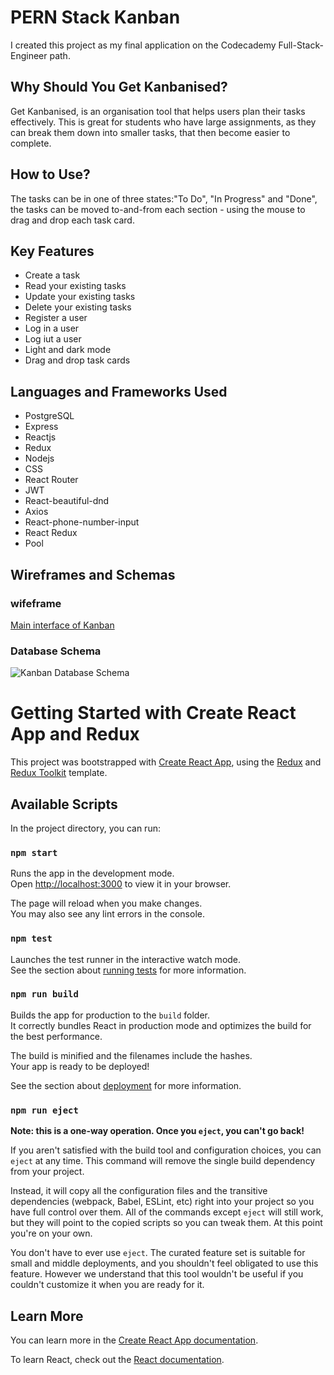 # PERN Stack Kanban

I created this project as my final application on the Codecademy Full-Stack-Engineer path.

## Why Should You Get Kanbanised?

Get Kanbanised, is an organisation tool that helps users plan their tasks effectively. This is great for students who have large assignments, as they can break them down into smaller tasks, that then become easier to complete.

## How to Use?

The tasks can be in one of three states:"To Do", "In Progress" and "Done", the tasks can be moved to-and-from each section - using the mouse to drag and drop each task card.

## Key Features

- Create a task
- Read your existing tasks
- Update your existing tasks
- Delete your existing tasks
- Register a user
- Log in a user
- Log iut a user
- Light and dark mode
- Drag and drop task cards

## Languages and Frameworks Used

- PostgreSQL
- Express
- Reactjs
- Redux
- Nodejs
- CSS
- React Router
-  JWT
- React-beautiful-dnd
- Axios
- React-phone-number-input
- React Redux
- Pool

## Wireframes and Schemas

### wifeframe

[Main interface of Kanban](https://app.moqups.com/RI2JvheoPG0phQTp7oRcCMD704NvZ7zj/view/page/ad64222d5)

### Database Schema

![Kanban Database Schema](../Table%20Schemas/kanban_db_schema.png)

# Getting Started with Create React App and Redux

This project was bootstrapped with [Create React App](https://github.com/facebook/create-react-app), using the [Redux](https://redux.js.org/) and [Redux Toolkit](https://redux-toolkit.js.org/) template.

## Available Scripts

In the project directory, you can run:

### `npm start`

Runs the app in the development mode.\
Open [http://localhost:3000](http://localhost:3000) to view it in your browser.

The page will reload when you make changes.\
You may also see any lint errors in the console.

### `npm test`

Launches the test runner in the interactive watch mode.\
See the section about [running tests](https://facebook.github.io/create-react-app/docs/running-tests) for more information.

### `npm run build`

Builds the app for production to the `build` folder.\
It correctly bundles React in production mode and optimizes the build for the best performance.

The build is minified and the filenames include the hashes.\
Your app is ready to be deployed!

See the section about [deployment](https://facebook.github.io/create-react-app/docs/deployment) for more information.

### `npm run eject`

**Note: this is a one-way operation. Once you `eject`, you can't go back!**

If you aren't satisfied with the build tool and configuration choices, you can `eject` at any time. This command will remove the single build dependency from your project.

Instead, it will copy all the configuration files and the transitive dependencies (webpack, Babel, ESLint, etc) right into your project so you have full control over them. All of the commands except `eject` will still work, but they will point to the copied scripts so you can tweak them. At this point you're on your own.

You don't have to ever use `eject`. The curated feature set is suitable for small and middle deployments, and you shouldn't feel obligated to use this feature. However we understand that this tool wouldn't be useful if you couldn't customize it when you are ready for it.

## Learn More

You can learn more in the [Create React App documentation](https://facebook.github.io/create-react-app/docs/getting-started).

To learn React, check out the [React documentation](https://reactjs.org/).
